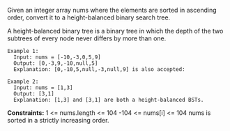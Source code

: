 Given an integer array nums where the elements are sorted in ascending order, convert it to a height-balanced binary search tree.

A height-balanced binary tree is a binary tree in which the depth of the two subtrees of every node never differs by more than one.

 
```
Example 1:
  Input: nums = [-10,-3,0,5,9]
  Output: [0,-3,9,-10,null,5]
  Explanation: [0,-10,5,null,-3,null,9] is also accepted:

Example 2:
  Input: nums = [1,3]
  Output: [3,1]
  Explanation: [1,3] and [3,1] are both a height-balanced BSTs.
```
  

**Constraints:**
  1 <= nums.length <= 104
  -104 <= nums[i] <= 104
  nums is sorted in a strictly increasing order.